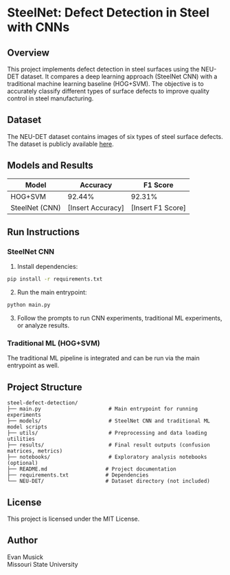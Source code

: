# SteelNet: Defect Detection in Steel with CNNs

## Overview
This project implements defect detection in steel surfaces using the NEU-DET dataset. It compares a deep learning approach (SteelNet CNN) with a traditional machine learning baseline (HOG+SVM). The objective is to accurately classify different types of surface defects to improve quality control in steel manufacturing.

## Dataset
The NEU-DET dataset contains images of six types of steel surface defects. The dataset is publicly available [here](https://github.com/erhwenkuo/NEU-DET).

## Models and Results
| Model          | Accuracy   | F1 Score  |
|----------------|------------|-----------|
| HOG+SVM        | 92.44%     | 92.31%    |
| SteelNet (CNN) | [Insert Accuracy] | [Insert F1 Score] |

## Run Instructions

### SteelNet CNN
1. Install dependencies:
```bash
pip install -r requirements.txt
```
2. Run the main entrypoint:
```bash
python main.py
```
3. Follow the prompts to run CNN experiments, traditional ML experiments, or analyze results.

### Traditional ML (HOG+SVM)
The traditional ML pipeline is integrated and can be run via the main entrypoint as well.

## Project Structure
```
steel-defect-detection/
├── main.py                      # Main entrypoint for running experiments
├── models/                      # SteelNet CNN and traditional ML model scripts
├── utils/                       # Preprocessing and data loading utilities
├── results/                     # Final result outputs (confusion matrices, metrics)
├── notebooks/                   # Exploratory analysis notebooks (optional)
├── README.md                   # Project documentation
├── requirements.txt            # Dependencies
└── NEU-DET/                    # Dataset directory (not included)
```

## License
This project is licensed under the MIT License.

## Author
Evan Musick  
Missouri State University
